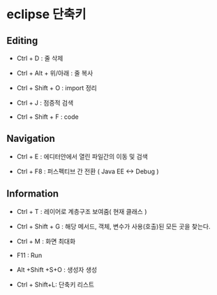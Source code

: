 # eclipse 단축키



## Editing



- Ctrl + D : 줄 삭제

- Ctrl + Alt + 위/아래 : 줄 복사

- Ctrl + Shift + O : import 정리
- Ctrl + J : 점증적 검색
- Ctrl + Shift + F : code 


## Navigation

- Ctrl + E : 에디터안에서 열린 파일간의 이동 및 검색

- Ctrl + F8 : 퍼스펙티브 간 전환 ( Java EE <-> Debug )



## Information

- Ctrl + T : 레이어로 계층구조 보여줌( 현재 클래스 )

- Ctrl + Shift + G : 해당 메서드, 객체, 변수가 사용(호출)된 모든 곳을 찾는다.

- Ctrl + M : 화면 최대화

- F11 : Run

- Alt +Shift +S+O : 생성자 생성

- Ctrl + Shift+L: 단축키 리스트

  

    
